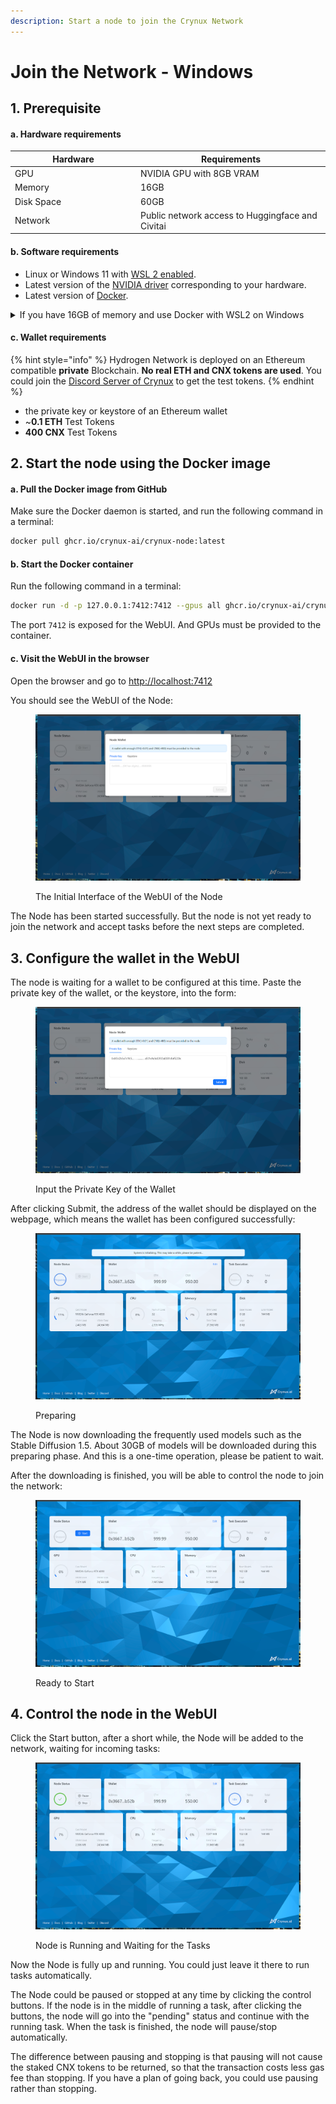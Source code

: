 ```yaml
---
description: Start a node to join the Crynux Network
---
```


# Join the Network - Windows

## 1. Prerequisite

#### a. Hardware requirements

<table><thead><tr><th width="187">Hardware</th><th>Requirements</th></tr></thead><tbody><tr><td>GPU</td><td>NVIDIA GPU with 8GB VRAM</td></tr><tr><td>Memory</td><td>16GB</td></tr><tr><td>Disk Space</td><td>60GB</td></tr><tr><td>Network</td><td>Public network access to Huggingface and Civitai</td></tr></tbody></table>

#### b. Software requirements

* Linux or Windows 11 with [WSL 2 enabled](https://pureinfotech.com/install-wsl-windows-11/).
* Latest version of the [NVIDIA driver](https://www.nvidia.com/Download/index.aspx?lang=en-us) corresponding to your hardware.
* Latest version of [Docker](https://docs.docker.com/get-docker/).

<details>

<summary>If you have 16GB of memory and use Docker with WSL2 on Windows</summary>

The memory limit for WSL is default to 8GB, which is not enough to run the Node. You will have to change the default settings using a [`.wslconfig`](https://learn.microsoft.com/en-us/answers/questions/1296124/how-to-increase-memory-and-cpu-limits-for-wsl2-win) file

</details>

#### c. Wallet requirements

{% hint style="info" %}
Hydrogen Network is deployed on an Ethereum compatible **private** Blockchain. **No real ETH and CNX tokens are used**. You could join the [Discord Server of Crynux](https://discord.gg/Ug2AHUbrrm) to get the test tokens.
{% endhint %}

* the private key or keystore of an Ethereum wallet
* \~**0.1 ETH** Test Tokens
* **400 CNX** Test Tokens

## 2. Start the node using the Docker image

#### a. Pull the Docker image from GitHub

Make sure the Docker daemon is started, and run the following command in a terminal:

```sh
docker pull ghcr.io/crynux-ai/crynux-node:latest
```

#### b. Start the Docker container

Run the following command in a terminal:

```sh
docker run -d -p 127.0.0.1:7412:7412 --gpus all ghcr.io/crynux-ai/crynux-node:latest
```

The port `7412` is exposed for the WebUI. And GPUs must be provided to the container.

#### c. Visit the WebUI in the browser

Open the browser and go to [http://localhost:7412](http://localhost:7412)

You should see the WebUI of the Node:

<figure><img src="../.gitbook/assets/initial.png" alt=""><figcaption><p>The Initial Interface of the WebUI of the Node</p></figcaption></figure>

The Node has been started successfully. But the node is not yet ready to join the network and accept tasks before the next steps are completed.

## 3. Configure the wallet in the WebUI

The node is waiting for a wallet to be configured at this time. Paste the private key of the wallet, or the keystore, into the form:

<figure><img src="../.gitbook/assets/enter_pk.png" alt=""><figcaption><p>Input the Private Key of the Wallet</p></figcaption></figure>

After clicking Submit, the address of the wallet should be displayed on the webpage, which means the wallet has been configured successfully:

<figure><img src="../.gitbook/assets/preparing.png" alt=""><figcaption><p>Preparing</p></figcaption></figure>

The Node is now downloading the frequently used models such as the Stable Diffusion 1.5. About 30GB of models will be downloaded during this preparing phase. And this is a one-time operation, please be patient to wait.&#x20;

After the downloading is finished, you will be able to control the node to join the network:

<figure><img src="../.gitbook/assets/start.png" alt=""><figcaption><p>Ready to Start</p></figcaption></figure>

## 4. Control the node in the WebUI

&#x20;Click the Start button, after a short while, the Node will be added to the network, waiting for incoming tasks:

<figure><img src="../.gitbook/assets/running.png" alt=""><figcaption><p>Node is Running and Waiting for the Tasks</p></figcaption></figure>

Now the Node is fully up and running. You could just leave it there to run tasks automatically.

The Node could be paused or stopped at any time by clicking the control buttons. If the node is in the middle of running a task, after clicking the buttons, the node will go into the "pending" status and continue with the running task. When the task is finished, the node will pause/stop automatically.

The difference between pausing and stopping is that pausing will not cause the staked CNX tokens to be returned, so that the transaction costs less gas fee than stopping. If you have a plan of going back, you could use pausing rather than stopping.&#x20;
